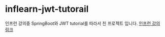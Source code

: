 # inflearn-jwt-tutorail
인프런 강의중 SpringBoot와 JWT tutorial를 따라서 친 프로젝트 입니다.
[인프런 강의 링크](https://www.inflearn.com/course/%EC%8A%A4%ED%94%84%EB%A7%81%EB%B6%80%ED%8A%B8-jwt/dashboard)
